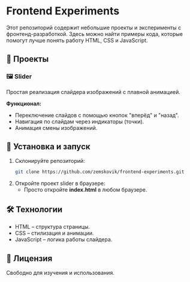 # Frontend Experiments

Этот репозиторий содержит небольшие проекты и эксперименты с фронтенд-разработкой. Здесь можно найти примеры кода, которые помогут лучше понять работу HTML, CSS и JavaScript.

## 📂 Проекты

### 🖼 Slider  
Простая реализация слайдера изображений с плавной анимацией.

**Функционал:**  
- Переключение слайдов с помощью кнопок "вперёд" и "назад".  
- Навигация по слайдам через индикаторы (точки).  
- Анимация смены изображений.  

## 🚀 Установка и запуск  

1. Склонируйте репозиторий:  
   ```sh
   git clone https://github.com/zemskovik/frontend-experiments.git

2. Откройте проект slider в браузере:
    - Просто откройте <b>index.html</b> в любом браузере.

## 🛠 Технологии
- HTML – структура страницы.
- CSS – стилизация и анимации.
- JavaScript – логика работы слайдера.

## 📜 Лицензия
Свободно для изучения и использования.
